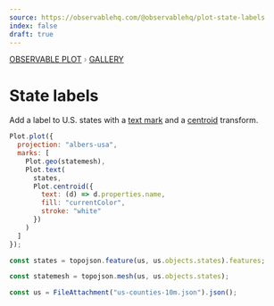 ```yaml
---
source: https://observablehq.com/@observablehq/plot-state-labels
index: false
draft: true
---
```


<div style="color: grey; font: 13px/25.5px var(--sans-serif); text-transform: uppercase;"><h1 style="display: none;">Plot: State labels</h1><a href="/plot">Observable Plot</a> › <a href="/@observablehq/plot-gallery">Gallery</a></div>

# State labels

Add a label to U.S. states with a [text mark](https://observablehq.com/plot/marks/text) and a [centroid](https://observablehq.com/plot/transforms/centroid) transform.

```js echo
Plot.plot({
  projection: "albers-usa",
  marks: [
    Plot.geo(statemesh),
    Plot.text(
      states,
      Plot.centroid({
        text: (d) => d.properties.name,
        fill: "currentColor",
        stroke: "white"
      })
    )
  ]
});
```

```js echo
const states = topojson.feature(us, us.objects.states).features;
```

```js echo
const statemesh = topojson.mesh(us, us.objects.states);
```

```js echo
const us = FileAttachment("us-counties-10m.json").json();
```

